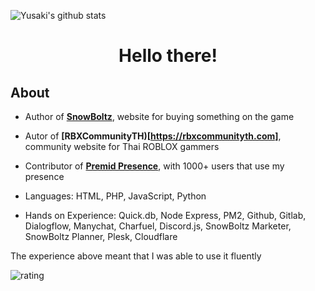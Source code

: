 ![Yusaki's github stats](https://github-readme-stats.vercel.app/api?username=Yusaki-Akito&show_icons=true&theme=tokyonight)


<h1 align="center">
  Hello there!
</h1>

##  About
- Author of **[SnowBoltz](https://snowboltz.net)**, website for buying something on the game
- Autor of **[RBXCommunityTH)[https://rbxcommunityth.com]**, community website for Thai ROBLOX gammers
- Contributor of **[Premid Presence](https://premid.app/users/439582316873121793)**, with 1000+ users that use my presence


-  Languages: HTML, PHP, JavaScript, Python

-  Hands on Experience: Quick.db, Node Express, PM2, Github, Gitlab, Dialogflow, Manychat, Charfuel, Discord.js, SnowBoltz Marketer, SnowBoltz Planner, Plesk, Cloudflare

The experience above meant that I was able to use it fluently


![rating](https://img.shields.io/badge/rating-★★★★★-brightgreen)

